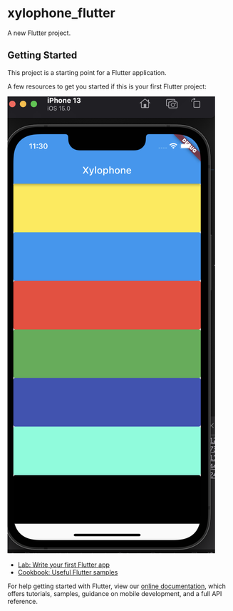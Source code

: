 # xylophone_flutter

A new Flutter project.

## Getting Started

This project is a starting point for a Flutter application.

A few resources to get you started if this is your first Flutter project:

![Screenshot](app-img.png)

- [Lab: Write your first Flutter app](https://flutter.dev/docs/get-started/codelab)
- [Cookbook: Useful Flutter samples](https://flutter.dev/docs/cookbook)

For help getting started with Flutter, view our
[online documentation](https://flutter.dev/docs), which offers tutorials,
samples, guidance on mobile development, and a full API reference.
